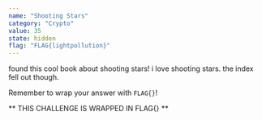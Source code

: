 ```yaml
---
name: "Shooting Stars"
category: "Crypto"
value: 35
state: hidden
flag: "FLAG{lightpollution}"
---
```


found this cool book about shooting stars! i love shooting stars. the index fell out though.

Remember to wrap your answer with `FLAG{}`!

** THIS CHALLENGE IS WRAPPED IN FLAG{} **
